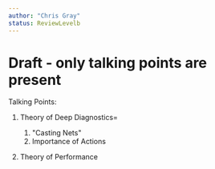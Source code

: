```yaml
---
author: "Chris Gray"
status: ReviewLevelb
---
```


# Draft - only talking points are present

Talking Points:

1. Theory of Deep Diagnostics=
    1. "Casting Nets"
    1. Importance of Actions

1. Theory of Performance